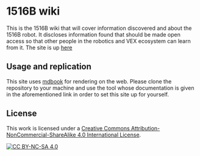# 1516B wiki

This is the 1516B wiki that will cover information discovered and about the 1516B robot. It discloses information found that should be made open access so that other people in the robotics and VEX ecosystem can learn from it. The site is up [here](https://calhighrobotics.github.io/1516b)

## Usage and replication

This site uses [mdbook](https://rust-lang.github.io/mdBook/) for rendering on the web. Please clone the repository to your machine and use the tool whose documentation is given in the aforementioned link in order to set this site up for yourself.

## License

This work is licensed under a
[Creative Commons Attribution-NonCommercial-ShareAlike 4.0 International License][cc-by-nc-sa].

[![CC BY-NC-SA 4.0][cc-by-nc-sa-image]][cc-by-nc-sa]

[cc-by-nc-sa]: http://creativecommons.org/licenses/by-nc-sa/4.0/
[cc-by-nc-sa-image]: https://licensebuttons.net/l/by-nc-sa/4.0/88x31.png
